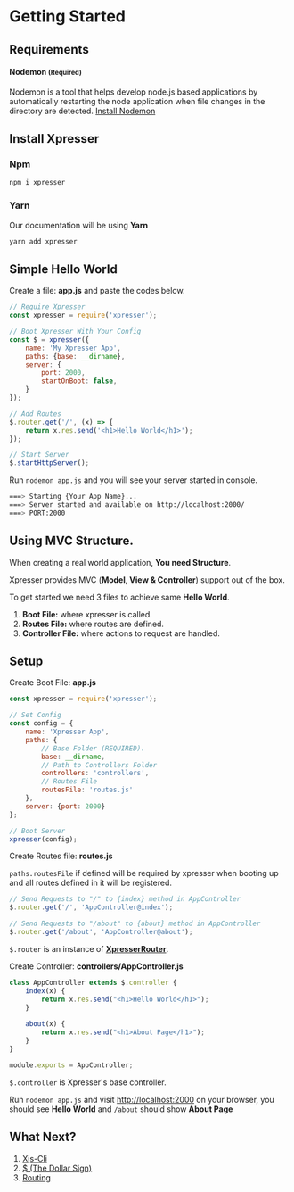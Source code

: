 # Getting Started

## Requirements

#### Nodemon <small>(Required)</small>
Nodemon is a tool that helps develop node.js based applications by automatically restarting the node application when file changes in the directory are detected.
[Install Nodemon](https://www.npmjs.com/package/nodemon)

## Install Xpresser
### Npm
```sh
npm i xpresser
```
### Yarn
Our documentation will be using **Yarn**
```sh
yarn add xpresser
```

## Simple Hello World
Create a file: **app.js** and paste the codes below.
```javascript
// Require Xpresser
const xpresser = require('xpresser');

// Boot Xpresser With Your Config
const $ = xpresser({
    name: 'My Xpresser App',
    paths: {base: __dirname},
    server: {
        port: 2000,
        startOnBoot: false,
    }
});

// Add Routes
$.router.get('/', (x) => {
    return x.res.send('<h1>Hello World</h1>');
});

// Start Server
$.startHttpServer();
```
Run ```nodemon app.js``` and you will see your server started in console.
```sh
===> Starting {Your App Name}...
===> Server started and available on http://localhost:2000/
===> PORT:2000
```

## Using MVC Structure.
When creating a real world application, **You need Structure**.

Xpresser provides MVC (**Model, View & Controller**) support out of the box.

To get started we need 3 files to achieve same **Hello World**.

1. **Boot File:** where xpresser is called.
2. **Routes File:** where routes are defined.
3. **Controller File:** where actions to request are handled.


## Setup
Create Boot File: **app.js**
```javascript
const xpresser = require('xpresser');

// Set Config
const config = {
    name: 'Xpresser App',
    paths: {
        // Base Folder (REQUIRED).
        base: __dirname,
        // Path to Controllers Folder
        controllers: 'controllers',
        // Routes File
        routesFile: 'routes.js'
    },
    server: {port: 2000}
};

// Boot Server
xpresser(config);
```

Create Routes file: **routes.js**

`paths.routesFile` if defined will be required by xpresser when booting up and all routes defined in it will be registered.
```javascript
// Send Requests to "/" to {index} method in AppController
$.router.get('/', 'AppController@index');

// Send Requests to "/about" to {about} method in AppController
$.router.get('/about', 'AppController@about');
```
`$.router` is an instance of [**XpresserRouter**](../router/readme.md).

Create Controller: **controllers/AppController.js**
```javascript
class AppController extends $.controller {
    index(x) {
        return x.res.send("<h1>Hello World</h1>");
    }
    
    about(x) {
        return x.res.send("<h1>About Page</h1>");
    }
}

module.exports = AppController;
```
`$.controller` is Xpresser's base controller.

Run `nodemon app.js` and visit [http://localhost:2000](http://localhost:2000) on your browser, you should see **Hello World** and `/about` should show **About Page**


## What Next?

1. [Xjs-Cli](./xjs-cli.md)
2. [$ (The Dollar Sign)](./dollar-sign.md)
3. [Routing](../router/readme.md)
